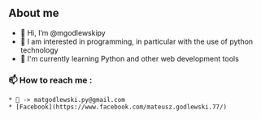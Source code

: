 ## About me
- 👋 Hi, I’m @mgodlewskipy
- 👀 I am interested in programming, in particular with the use of python technology
- 🌱 I'm currently learning Python and other web development tools
### 📫 How to reach me :
    * 📧 -> matgodlewski.py@gmail.com
    * [Facebook](https://www.facebook.com/mateusz.godlewski.77/)
